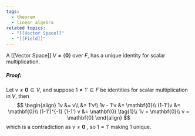 ```yaml
---
tags:
  - theorem
  - linear_algebra
related topics:
  - "[[Vector Space]]"
  - "[[Field]]"
---
```

A [[Vector Space]] $V\neq\{\mathbf{0}\}$ over $F$, has a unique identity for scalar multiplication.

##### Proof:
Let $v\neq \mathbf{0}\in V$, and suppose $1\neq 1'\in F$ be identities for scalar multiplication in $V$, then
$$
\begin{align}
	1v 
		&= v\\
		&= 1'v\\
	1v - 1'v
		&= \mathbf{0}\\
	(1-1')v &= \mathbf{0}\\
	(1-1')^{-1} (1-1') v &= \mathbf{0} \tag{1}\\
	1v = \mathbf{0}\\
	v = \mathbf{0}
\end{align}
$$
which is a contradiction as $v\neq \mathbf{0}$ , so $1=1'$ making $1$ unique.
[^1]: by [[Uniqueness of additive inverse]] and [[Multiplication by 0 (vector)]].